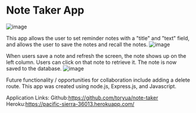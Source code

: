 # Note Taker App 
![image](https://user-images.githubusercontent.com/87789457/138118783-87e4a4cb-b213-4e02-9927-f91905eaf0ca.png)

This app allows the user to set reminder notes with a "title" and "text" field, and allows the user to save the notes and recall the notes.
![image](https://user-images.githubusercontent.com/87789457/138119133-da26721d-d450-49da-94f1-b8e2c44aa462.png)

When users save a note and refresh the screen, the note shows up on the left column. Users can click on that note to retrieve it. The note is now saved to the database.
![image](https://user-images.githubusercontent.com/87789457/138119264-c2449fe0-f77e-496e-93c8-3709a9bedd7d.png)

Future functionality / opportunities for collaboration include adding a delete route. This app was created using node.js, Express.js, and Javascript.

Application Links:
Github:https://github.com/toryua/note-taker
Heroku:https://pacific-sierra-36013.herokuapp.com/

